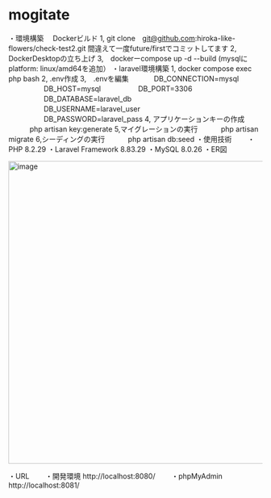 # mogitate

・環境構築
　Dockerビルド
   1, git clone　git@github.com:hiroka-like-flowers/check-test2.git
       間違えて一度future/firstでコミットしてます
   2, DockerDesktopの立ち上げ
   3,　dockerーcompose up -d --build
      (mysqlにplatform: linux/amd64を追加）
・laravel環境構築
   1, docker compose exec php bash
   2, .env作成
   3,　.envを編集
  　　　 DB_CONNECTION=mysql
　　　　　DB_HOST=mysql
　　　　　DB_PORT=3306
　　　　　DB_DATABASE=laravel_db
　　　　　DB_USERNAME=laravel_user
　　　　　DB_PASSWORD=laravel_pass
   4, アプリケーションキーの作成
   　　　php artisan key:generate
   5,マイグレーションの実行
   　　　php artisan migrate
   6,シーディングの実行
   　　　php artisan db:seed
   ・使用技術
   　　・PHP 8.2.29
      ・Laravel Framework 8.83.29
      ・MySQL 8.0.26
・ER図

<img width="1764" height="600" alt="image" src="https://github.com/user-attachments/assets/e481815b-66e6-4843-aebb-5bc40258f7b4" />

・URL
　　・開発環境 http://localhost:8080/
　　・phpMyAdmin http://localhost:8081/
